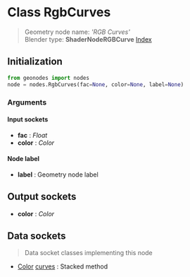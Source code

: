 
# Class RgbCurves

> Geometry node name: _'RGB Curves'_<br>Blender type:  **ShaderNodeRGBCurve**
[Index](/docs/index.md)

## Initialization


```python
from geonodes import nodes
node = nodes.RgbCurves(fac=None, color=None, label=None)
```


### Arguments


#### Input sockets



- **fac** : _Float_
- **color** : _Color_



#### Node label



- **label** : Geometry node label



## Output sockets



- **color** : _Color_



## Data sockets

> Data socket classes implementing this node


- [Color](../sockets/Color.md) [curves](../sockets/Color.md#curves) : Stacked method



